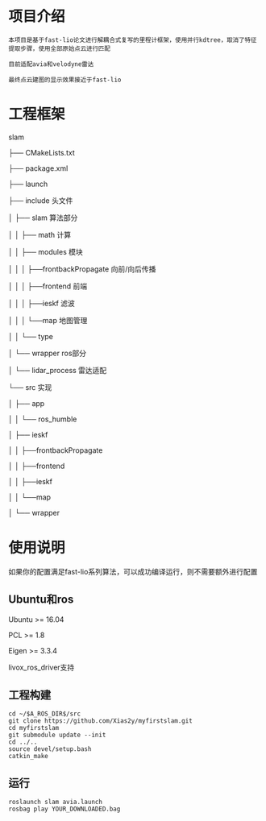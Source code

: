 # 项目介绍
	本项目是基于fast-lio论文进行解耦合式复写的里程计框架，使用并行kdtree，取消了特征提取步骤，使用全部原始点云进行匹配
 
 	目前适配avia和velodyne雷达
 
 	最终点云建图的显示效果接近于fast-lio
  
# 工程框架
slam

├── CMakeLists.txt
 
├── package.xml
 
├── launch
 
├── include  头文件
 
 │        ├── slam  算法部分
 
 │        │         ├── math  计算
 
 │        │         ├── modules  模块
 
 │        │         │         ├──frontbackPropagate  向前/向后传播
 
 │        │         │         ├──frontend  前端
 
 │        │         │         ├──ieskf  滤波

 │        │         │         └──map  地图管理

 │        │         └── type
 
 │        └── wrapper  ros部分
 
 │                 └── lidar_process  雷达适配
 
 └── src  实现
 
 │       ├── app
     
 │       │        └── ros_humble
 
 │       ├── ieskf
     
 │       │         ├──frontbackPropagate
               
 │       │         ├──frontend
          
 │       │         ├──ieskf
     
 │       │         └──map
     
 │       └── wrapper
	       
# 使用说明
如果你的配置满足fast-lio系列算法，可以成功编译运行，则不需要额外进行配置

## Ubuntu和ros
Ubuntu >= 16.04
  
PCL >= 1.8

Eigen >= 3.3.4

livox_ros_driver支持
## 工程构建
   	cd ~/$A_ROS_DIR$/src
  	git clone https://github.com/Xias2y/myfirstslam.git
 	cd myfirstslam
 	git submodule update --init
  	cd ../..
  	source devel/setup.bash
  	catkin_make
   	 
## 运行
	roslaunch slam avia.launch
	rosbag play YOUR_DOWNLOADED.bag


